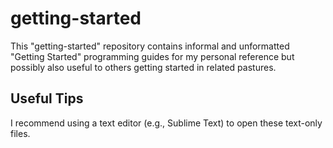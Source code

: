 # getting-started
This "getting-started" repository contains informal and unformatted "Getting Started" programming guides for my personal reference but possibly also useful to others getting started in related pastures.

## Useful Tips
I recommend using a text editor (e.g., Sublime Text) to open these text-only files.